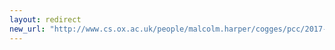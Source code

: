 ```yaml
---
layout: redirect
new_url: "http://www.cs.ox.ac.uk/people/malcolm.harper/cogges/pcc/2017-01/index.html"
---
```

